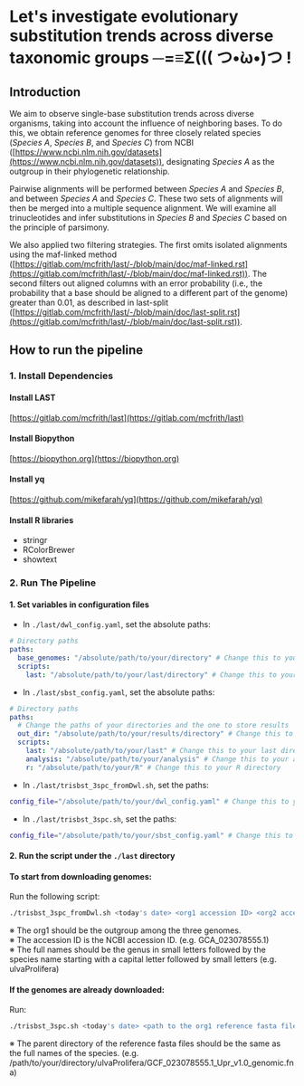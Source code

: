 # Let's investigate evolutionary substitution trends across diverse taxonomic groups ─=≡Σ((( つ•̀ω•́)つ !

## Introduction

We aim to observe single-base substitution trends across diverse organisms, taking into account the influence of neighboring bases. To do this, we obtain reference genomes for three closely related species (_Species A_, _Species B_, and _Species C_) from NCBI ([https://www.ncbi.nlm.nih.gov/datasets](https://www.ncbi.nlm.nih.gov/datasets)), designating _Species A_ as the outgroup in their phylogenetic relationship.

Pairwise alignments will be performed between _Species A_ and _Species B_, and between _Species A_ and _Species C_. These two sets of alignments will then be merged into a multiple sequence alignment. We will examine all trinucleotides and infer substitutions in _Species B_ and _Species C_ based on the principle of parsimony.

We also applied two filtering strategies. The first omits isolated alignments using the maf-linked method ([https://gitlab.com/mcfrith/last/-/blob/main/doc/maf-linked.rst](https://gitlab.com/mcfrith/last/-/blob/main/doc/maf-linked.rst)). The second filters out aligned columns with an error probability (i.e., the probability that a base should be aligned to a different part of the genome) greater than 0.01, as described in last-split ([https://gitlab.com/mcfrith/last/-/blob/main/doc/last-split.rst](https://gitlab.com/mcfrith/last/-/blob/main/doc/last-split.rst)).

## How to run the pipeline

### 1. Install Dependencies

#### Install LAST

[https://gitlab.com/mcfrith/last](https://gitlab.com/mcfrith/last)

#### Install Biopython

[https://biopython.org](https://biopython.org)

#### Install yq

[https://github.com/mikefarah/yq](https://github.com/mikefarah/yq)

#### Install R libraries

* stringr
* RColorBrewer
* showtext

### 2. Run The Pipeline

#### 1. Set variables in configuration files

* In `./last/dwl_config.yaml`, set the absolute paths:

```yaml
# Directory paths
paths:
  base_genomes: "/absolute/path/to/your/directory" # Change this to your desired genome storage path
  scripts:
    last: "/absolute/path/to/your/last/directory" # Change this to your last directory
```

* In `./last/sbst_config.yaml`, set the absolute paths:

```yaml
# Directory paths
paths:
  # Change the paths of your directories and the one to store results
  out_dir: "/absolute/path/to/your/results/directory" # Change this to your desired output path
  scripts:
    last: "/absolute/path/to/your/last" # Change this to your last directory
    analysis: "/absolute/path/to/your/analysis" # Change this to your analysis directory
    r: "/absolute/path/to/your/R" # Change this to your R directory
```

* In `./last/trisbst_3spc_fromDwl.sh`, set the paths:

```bash
config_file="/absolute/path/to/your/dwl_config.yaml" # Change this to your config file
```

* In `./last/trisbst_3spc.sh`, set the paths:

```bash
config_file="/absolute/path/to/your/sbst_config.yaml" # Change this to your config file
```


#### 2. Run the script under the `./last` directory  

#### To start from downloading genomes:

Run the following script:

```bash
./trisbst_3spc_fromDwl.sh <today's date> <org1 accession ID> <org2 accession ID> <org3 accession ID> <org1 full name> <org2 full name> <org3 full name>
```

※ The org1 should be the outgroup among the three genomes.  
※ The accession ID is the NCBI accession ID. (e.g. GCA_023078555.1)  
※ The full names should be the genus in small letters followed by the species name starting with a capital letter followed by small letters (e.g. ulvaProlifera)  

#### If the genomes are already downloaded:

Run:

```bash
./trisbst_3spc.sh <today's date> <path to the org1 reference fasta file> <path to the org2 reference fasta file> <path to the org3 reference fasta file>
```

※ The parent directory of the reference fasta files should be the same as the full names of the species. (e.g. /path/to/your/directory/ulvaProlifera/GCF_023078555.1_Upr_v1.0_genomic.fna)